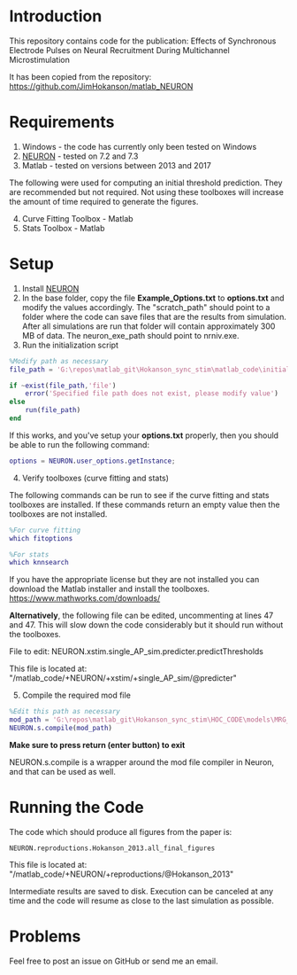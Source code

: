 # Introduction #
This repository contains code for the publication:
Effects of Synchronous Electrode Pulses on Neural Recruitment During Multichannel Microstimulation

It has been copied from the repository:
https://github.com/JimHokanson/matlab_NEURON

# Requirements #

1. Windows - the code has currently only been tested on Windows
2. [NEURON](https://www.neuron.yale.edu/neuron/) - tested on 7.2 and 7.3
3. Matlab - tested on versions between 2013 and 2017

The following were used for computing an initial threshold prediction. They are recommended but not required. Not using these toolboxes will increase the amount of time required to generate the figures.

4. Curve Fitting Toolbox - Matlab
5. Stats Toolbox - Matlab

# Setup #

1. Install [NEURON](https://www.neuron.yale.edu/neuron/)
2. In the base folder, copy the file **Example_Options.txt** to **options.txt** and modify the values accordingly. The "scratch_path" should point to a folder where the code can save files that are the results from simulation. After all simulations are run that folder will contain approximately 300 MB of data. The neuron_exe_path should point to nrniv.exe.
3. Run the initialization script

```matlab
%Modify path as necessary
file_path = 'G:\repos\matlab_git\Hokanson_sync_stim\matlab_code\initialize_matlab_NEURON.m';

if ~exist(file_path,'file')
    error('Specified file path does not exist, please modify value')
else
    run(file_path)
end
```

If this works, and you've setup your **options.txt** properly, then you should be able to run the following command:

```matlab
options = NEURON.user_options.getInstance;
```

4. Verify toolboxes (curve fitting and stats)

The following commands can be run to see if the curve fitting and stats toolboxes are installed. If these commands return an empty value then the toolboxes are not installed.

```matlab
%For curve fitting
which fitoptions

%For stats
which knnsearch
```

If you have the appropriate license but they are not installed you can download the Matlab installer and install the toolboxes.
https://www.mathworks.com/downloads/

**Alternatively**, the following file can be edited, uncommenting at lines 47 and 47. This will slow down the code considerably but it should run without the toolboxes.

File to edit:
NEURON.xstim.single_AP_sim.predicter.predictThresholds

This file is located at:
"/matlab_code/+NEURON/+xstim/+single_AP_sim/@predicter"

5. Compile the required mod file

```matlab
%Edit this path as necessary
mod_path = 'G:\repos\matlab_git\Hokanson_sync_stim\HOC_CODE\models\MRG_Axon\mod_files'
NEURON.s.compile(mod_path)
```

**Make sure to press return (enter button) to exit**

NEURON.s.compile is a wrapper around the mod file compiler in Neuron, and that can be used as well.

# Running the Code #

The code which should produce all figures from the paper is:

```
NEURON.reproductions.Hokanson_2013.all_final_figures
```

This file is located at:
"/matlab_code/+NEURON/+reproductions/@Hokanson_2013"

Intermediate results are saved to disk. Execution can be canceled at any time and the code will resume as close to the last simulation as possible. 

# Problems #

Feel free to post an issue on GitHub or send me an email.


